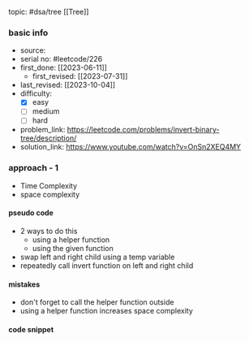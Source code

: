 topic: #dsa/tree [[Tree]]

### basic info
- source: 
- serial no: #leetcode/226
- first_done: [[2023-06-11]]
	- first_revised: [[2023-07-31]]
- last_revised: [[2023-10-04]]
- difficulty:
	- [x] easy
	- [ ] medium
	- [ ] hard
- problem_link: https://leetcode.com/problems/invert-binary-tree/description/
- solution_link: https://www.youtube.com/watch?v=OnSn2XEQ4MY

### approach - 1
- Time Complexity
- space complexity

#### pseudo code
- 2 ways to do this
	- using a helper function 
	- using the given function
- swap left and right child using a temp variable
- repeatedly call invert function on left and right child 
#### mistakes 
- don't forget to call the helper function outside
- using a helper function increases space complexity

#### code snippet
```python

```